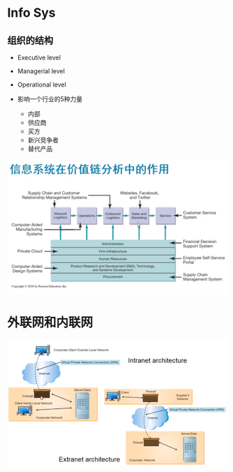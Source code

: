 # Info Sys

## 组织的结构

- Executive level
- Managerial level
- Operational level



- 影响一个行业的5种力量
  - 内部
  - 供应商
  - 买方
  - 新兴竞争者
  - 替代产品

![image-20200225173914438](Untitled.assets/image-20200225173914438.png)

# 外联网和内联网

![image-20200303172832966](%E5%9C%A8%E7%BA%BF%E5%95%86%E5%8A%A1.assets/image-20200303172832966.png)
